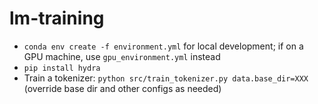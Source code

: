 # lm-training

- `conda env create -f environment.yml` for local development; if on a GPU machine, use `gpu_environment.yml` instead
- `pip install hydra`
- Train a tokenizer: `python src/train_tokenizer.py data.base_dir=XXX` (override base dir and other configs as needed)